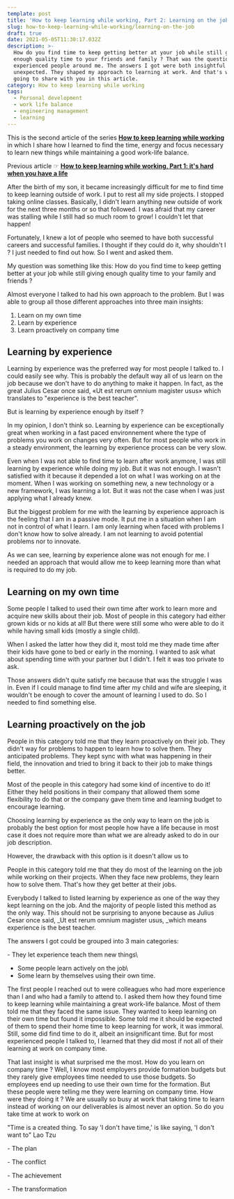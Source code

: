 ```yaml
---
template: post
title: 'How to keep learning while working, Part 2: Learning on the job.'
slug: how-to-keep-learning-while-working/learning-on-the-job
draft: true
date: 2021-05-05T11:30:17.032Z
description: >-
  How do you find time to keep getting better at your job while still giving
  enough quality time to your friends and family ? That was the question I asked
  experienced people around me. The answers I got were both insightful and
  unexpected. They shaped my approach to learning at work. And that's what I am
  going to share with you in this article.
category: How to keep learning while working
tags:
  - Personal development
  - work life balance
  - engineering management
  - learning
---
```

This is the second article of the series [**How to keep learning while working**](/category/how-to-keep-learning-while-working/) in which I share how I learned to find the time, energy and focus necessary to learn new things while maintaining a good work-life balance.

Previous article ☞ [**How to keep learning while working, Part 1: it's hard when you have a life**](/how-to-keep-learning-while-working/its-hard-when-you-have-a-life)

After the birth of my son, it became increasingly difficult for me to find time to keep learning outside of work. I put to rest all my side projects. I stopped taking online classes. Basically, I didn't learn anything new outside of work for the next three months or so that followed. I was afraid that my career was stalling while I still had so much room to grow! I couldn't let that happen! 

Fortunately, I knew a lot of people who seemed to have both successful careers and successful families. I thought if they could do it, why shouldn't I ? I just needed to find out how. So I went and asked them.

My question was something like this: How do you find time to keep getting better at your job while still giving enough quality time to your family and friends ?

Almost everyone I talked to had his own approach to the problem. But I was able to group all those different approaches into three main insights:

1. Learn on my own time
2. Learn by experience
3. Learn proactively on company time

## Learning by experience

Learning by experience was the preferred way for most people I talked to. I could easily see why. This is probably the default way all of us learn on the job because we don't have to do anything to make it happen. In fact, as the great Julius Cesar once said, «Ut est rerum omnium magister usus» which translates to "experience is the best teacher". 

But is learning by experience enough by itself ?

In my opinion, I don't think so. Learning by experience can be exceptionally great when working in a fast paced environnement where the type of problems you work on changes very often. But for most people who work in a steady environment, the learning by experience process can be very slow.

Even when I was not able to find time to learn after work anymore, I was still learning by experience while doing my job. But it was not enough. I wasn't satisfied with it because it depended a lot on what I was working on at the moment. When I was working on something new, a new technology or a new framework, I was learning a lot. But it was not the case when I was just applying what I already knew.

But the biggest problem for me with the learning by experience approach is the feeling that I am in a passive mode. It put me in a situation when I am not in control of what I learn. I am only learning when faced with problems I don't know how to solve already. I am not learning to avoid potential problems nor to innovate.

As we can see, learning by experience alone was not enough for me. I needed an approach that would allow me to keep learning more than what is required to do my job.

## Learning on my own time

Some people I talked to used their own time after work to learn more and acquire new skills about their job. Most of people in this category had either grown kids or no kids at all! But there were still some who were able to do it while having small kids (mostly a single child).

When I asked the latter how they did it, most told me they made time after their kids have gone to bed or early in the morning. I wanted to ask what about spending time with your partner but I didn't. I felt it was too private to ask.

Those answers didn't quite satisfy me because that was the struggle I was in. Even if I could manage to find time after my child and wife are sleeping, it wouldn't be enough to cover the amount of learning I used to do. So I needed to find something else.

## Learning proactively on the job

People in this category told me that they learn proactively on their job. They didn't way for problems to happen to learn how to solve them. They anticipated problems. They kept sync with what was happening in their field, the innovation and tried to bring it back to their job to make things better.

Most of the people in this category had some kind of incentive to do it! Either they held positions in their company that allowed them some flexibility to do that or the company gave them time and learning budget to encourage learning.

Choosing learning by experience as the only way to learn on the job is probably the best option for most people how have a life because in most case it does not require more than what we are already asked to do in our job description.

However, the drawback with this option is it doesn't allow us to

People in this category told me that they do most of the learning on the job while working on their projects. When they face new problems, they learn how to solve them. That's how they get better at their jobs.

Everybody I talked to listed learning by experience as one of the way they kept learning on the job. And the majority of people listed this method as the only way. This should not be surprising to anyone because as Julius Cesar once said, _Ut est rerum omnium magister usus, _which means experience is the best teacher.

The answers I got could be grouped into 3 main categories:

\- They let experience teach them new things\

* Some people learn actively on the job\
* Some learn by themselves using their own time.

The first people I reached out to were colleagues who had more experience than I and who had a family to attend to. I asked them how they found time to keep learning while maintaining a great work-life balance. Most of them told me that they faced the same issue. They wanted to keep learning on their own time but found it impossible. Some told me it should be expected of them to spend their home time to keep learning for work, it was immoral. Still, some did find time to do it, albeit an insignificant time. But for most experienced people I talked to, I learned that they did most if not all of their learning at work on company time.

That last insight is what surprised me the most. How do you learn on company time ? Well, I know most employers provide formation budgets but they rarely give employees time needed to use those budgets. So employees end up needing to use their own time for the formation. But these people were telling me they were learning on company time. How were they doing it ?  We are usually so busy at work that taking time to learn instead of working on our deliverables is almost never an option. So do you take time at work to work on

"Time is a created thing. To say 'I don't have time,' is like saying, 'I don't want to" Lao Tzu

\- The plan

\- The conflict

\- The achievement

\- The transformation
